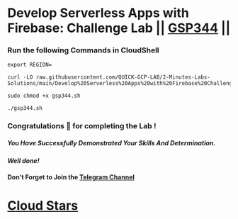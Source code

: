 # Develop Serverless Apps with Firebase: Challenge Lab || [GSP344](https://www.cloudskillsboost.google/games/5379/labs/34890) ||

### Run the following Commands in CloudShell
```
export REGION=
```
```
curl -LO raw.githubusercontent.com/QUICK-GCP-LAB/2-Minutes-Labs-Solutions/main/Develop%20Serverless%20Apps%20with%20Firebase%20Challenge%20Lab/gsp344.sh

sudo chmod +x gsp344.sh

./gsp344.sh
```

### Congratulations 🎉 for completing the Lab !

##### *You Have Successfully Demonstrated Your Skills And Determination.*

#### *Well done!*

#### Don't Forget to Join the [Telegram Channel](https://t.me/cloudstars24)

# [Cloud Stars](https://www.youtube.com/@cloud-stars)